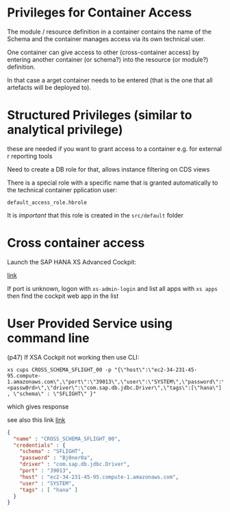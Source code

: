 # Privileges for Container Access

The module / resource definition in a container contains the name of the 
Schema and the container manages access via its own technical user.

One container can give access to other (cross-container access) by entering
another container (or schema?) into the resource (or module?) definition.

In that case a arget container needs to be entered (that is the one that all artefacts will
be deployed to).

# Structured Privileges (similar to analytical privilege)
these are needed if you want to grant access to a container e.g. for external r
reporting tools

Need to create a DB role for that, allows instance filtering on CDS views

There is a special role with a specific name that is granted automatically to 
the technical container pplication user:

`default_access_role.hbrole`

It is *important* that this role is created in the `src/default` folder

# Cross container access

Launch the SAP HANA XS Advanced Cockpit:

[link](https://ec2-34-231-45-95.compute-1.amazonaws.com:51041)

If port is unknown, logon with `xs-admin-login` and list all apps with `xs apps`
then find the cockpit web app in the list

# User Provided Service using command line
(p47)
If XSA Cockpit not working then use CLI:

```
xs cups CROSS_SCHEMA_SFLIGHT_00 -p "{\"host\":\"ec2-34-231-45-95.compute-1.amazonaws.com\",\"port\":\"39013\",\"user\":\"SYSTEM\",\"password\":\"<passw0rd>\",\"driver\":\"com.sap.db.jdbc.Driver\",\"tags\":[\"hana\"] , \"schema\" : \"SFLIGHT\" }"
```

which gives response

see also this link [link](https://github.com/SAPDocuments/Tutorials/blob/master/tutorials/xsa-create-user-provided-anonymous-service/xsa-create-user-provided-anonymous-service.md)

```json
{
  "name" : "CROSS_SCHEMA_SFLIGHT_00",
  "credentials" : {
    "schema" : "SFLIGHT",
    "password" : "Bj0ner0a",
    "driver" : "com.sap.db.jdbc.Driver",
    "port" : "39013",
    "host" : "ec2-34-231-45-95.compute-1.amazonaws.com",
    "user" : "SYSTEM",
    "tags" : [ "hana" ]
  }
}
```
